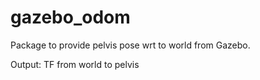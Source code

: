 # gazebo_odom

Package to provide pelvis pose wrt to world from Gazebo.

Output: TF from world to pelvis